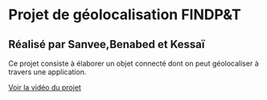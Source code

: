 # Projet de géolocalisation FINDP&T
## Réalisé par Sanvee,Benabed et Kessaï

Ce projet consiste à élaborer un objet connecté dont on peut géolocaliser à travers une application.

[Voir la vidéo du projet](https://www.youtube.com/watch?v=y_-Wn6m1VJk&t=17s)

